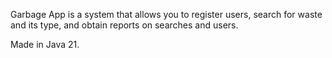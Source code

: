 Garbage App is a system that allows you to register users, search for waste and its type, and obtain reports on searches and users.

Made in Java 21.
